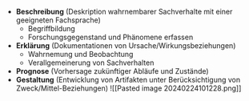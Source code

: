 - **Beschreibung** (Deskription wahrnembarer Sachverhalte mit einer geeigneten Fachsprache)
	- Begriffbildung
	- Forschungsgegenstand und Phänomene erfassen
- **Erklärung** (Dokumentationen von Ursache/Wirkungsbeziehungen)
	- Wahrnemung und Beobachtung
	- Verallgemeinerung von Sachverhalten
- **Prognose** (Vorhersage zukünftiger Abläufe und Zustände)
- **Gestaltung** (Entwicklung von Artifakten unter Berücksichtigung von Zweck/Mittel-Beziehungen)
![[Pasted image 20240224101228.png]]